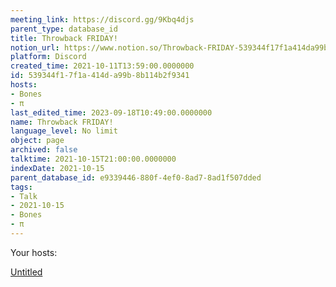 ```yaml
---
meeting_link: https://discord.gg/9Kbq4djs
parent_type: database_id
title: Throwback FRIDAY!
notion_url: https://www.notion.so/Throwback-FRIDAY-539344f17f1a414da99b8b114b2f9341
platform: Discord
created_time: 2021-10-11T13:59:00.0000000
id: 539344f1-7f1a-414d-a99b-8b114b2f9341
hosts:
- Bones
- π
last_edited_time: 2023-09-18T10:49:00.0000000
name: Throwback FRIDAY!
language_level: No limit
object: page
archived: false
talktime: 2021-10-15T21:00:00.0000000
indexDate: 2021-10-15
parent_database_id: e9339446-880f-4ef0-8ad7-8ad1f507dded
tags:
- Talk
- 2021-10-15
- Bones
- π
---
```




Your hosts:

[Untitled](https://www.notion.so/482e61b02b9c4456b2b4fe86bb7544c6)   





